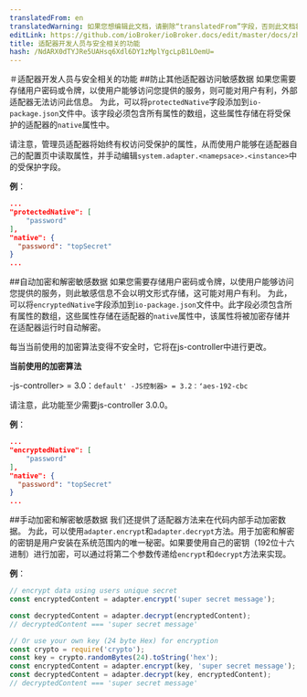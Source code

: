 ```yaml
---
translatedFrom: en
translatedWarning: 如果您想编辑此文档，请删除“translatedFrom”字段，否则此文档将再次自动翻译
editLink: https://github.com/ioBroker/ioBroker.docs/edit/master/docs/zh-cn/dev/adaptersecurity.md
title: 适配器开发人员与安全相关的功能
hash: /NdARX0dTYJRe5UAHsq6Xdl6DY1zMplYgcLpB1LOemU=
---
```

＃适配器开发人员与安全相关的功能
##防止其他适配器访问敏感数据
如果您需要存储用户密码或令牌，以使用户能够访问您提供的服务，则可能对用户有利，外部适配器无法访问此信息。
为此，可以将`protectedNative`字段添加到`io-package.json`文件中。该字段必须包含所有属性的数组，这些属性存储在将受保护的适配器的`native`属性中。

请注意，管理员适配器将始终有权访问受保护的属性，从而使用户能够在适配器自己的配置页中读取属性，并手动编辑`system.adapter.<namepsace>.<instance>`中的受保护字段。

__例__：

```json
...
"protectedNative": [
    "password"
],
"native": {
  "password": "topSecret"
}
...
```

##自动加密和解密敏感数据
如果您需要存储用户密码或令牌，以使用户能够访问您提供的服务，则此敏感信息不会以明文形式存储，这可能对用户有利。
为此，可以将`encryptedNative`字段添加到`io-package.json`文件中。此字段必须包含所有属性的数组，这些属性存储在适配器的`native`属性中，该属性将被加密存储并在适配器运行时自动解密。

每当当前使用的加密算法变得不安全时，它将在js-controller中进行更改。

__当前使用的加密算法__

-js-controller> = 3.0：`default'
-JS控制器> = 3.2：ʻaes-192-cbc`

请注意，此功能至少需要js-controller 3.0.0。

__例__：

```json
...
"encryptedNative": [
    "password"
],
"native": {
  "password": "topSecret"
}
...
```

##手动加密和解密敏感数据
我们还提供了适配器方法来在代码内部手动加密数据。
为此，可以使用`adapter.encrypt`和`adapter.decrypt`方法。用于加密和解密的密钥是用户安装在系统范围内的唯一秘密。如果要使用自己的密钥（192位十六进制）进行加密，可以通过将第二个参数传递给`encrypt`和`decrypt`方法来实现。

__例__：

```javascript
// encrypt data using users unique secret
const encryptedContent = adapter.encrypt('super secret message');

const decryptedContent = adapter.decrypt(encryptedContent);
// decryptedContent === 'super secret message'

// Or use your own key (24 byte Hex) for encryption
const crypto = require('crypto');
const key = crypto.randomBytes(24).toString('hex');
const encryptedContent = adapter.encrypt(key, 'super secret message');
const decryptedContent = adapter.decrypt(key, encryptedContent);
// decryptedContent === 'super secret message'
```
